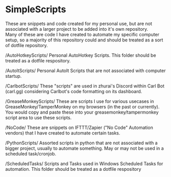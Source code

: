 # SimpleScripts
These are snippets and code created for my personal use, but are not associated with a larger project to be added into it's own repository.  
Many of these are code I have created to automate my specific computer setup, so a majority of this repository could and should be treated as a sort of dotfile repository.

/AutoHotkeyScripts/
Personal AutoHotkey Scripts. This folder should be treated as a dotfile respository.

/AutoItScripts/
Personal AutoIt Scripts that are not associated with computer startup.

/CarlbotScripts/
These "scripts" are used in zhurai's Discord within Carl Bot (carl.gg) considering Carlbot's code formatting on its dashboard. 

/GreaseMonkeyScripts/ 
These are scripts I use for various usecases in GreaseMonkey/TamperMonkey on my browsers (in the past or currently).
You would copy and paste these into your greasemonkey/tampermonkey script area to use these scripts.

/NoCode/
These are snippets on IFTTT/Zapier ("No Code" Automation vendors) that I have created to automate certain tasks.

/PythonScripts/
Assorted scripts in python that are not associated with a bigger project, usually to automate something. May or may not be used in a scheduled task/cronjob.

/ScheduledTasks/
Scripts and Tasks used in Windows Scheduled Tasks for automation. 
This folder should be treated as a dotfile respository
